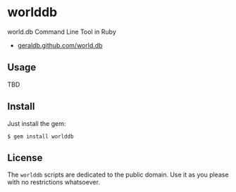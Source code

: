 # worlddb

world.db Command Line Tool in Ruby

* [geraldb.github.com/world.db](http://geraldb.github.com/world.db)


## Usage

TBD


## Install

Just install the gem:

    $ gem install worlddb


## License

The `worlddb` scripts are dedicated to the public domain.
Use it as you please with no restrictions whatsoever.